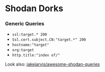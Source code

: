 # Shodan Dorks

### Generic Queries

- `ssl:target.* 200`
- `Ssl.cert.subject.CN:"target.*" 200`
- `hostname:"target"`
- `org:target`
- `http.title:"index of/"`

Look also: [jakejarvis/awesome-shodan-queries](https://github.com/jakejarvis/awesome-shodan-queries)
